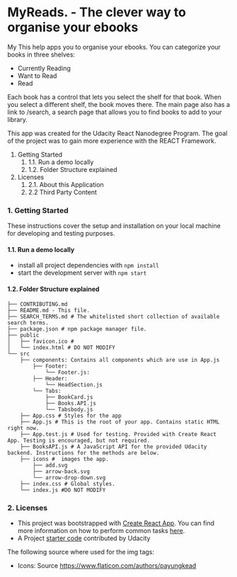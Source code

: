 # MyReads. - The clever way to organise your ebooks
My
This help apps you to organise your ebooks. You can categorize your books in three shelves:
* Currently Reading
* Want to Read
* Read
  
Each book has a control that lets you select the shelf for that book. When you select a different shelf, the book moves there.
The main page also has a link to /search, a search page that allows you to find books to add to your library.
  

This app was created for the Udacity React Nanodegree Program. The goal of the project was to gain more experience with the REACT Framework.

1. Getting Started
    1) 1.1. Run a demo locally
    1) 1.2. Folder Structure explained
2. Licenses
    1) 2.1. About this Application
    2) 2.2 Third Party Content

### 1. Getting Started
These instructions cover the setup and installation on your local machine for developing and testing purposes.
#### 1.1. Run a demo locally
* install all project dependencies with `npm install`
* start the development server with `npm start`
#### 1.2. Folder Structure explained
```
├── CONTRIBUTING.md
├── README.md - This file.
├── SEARCH_TERMS.md # The whitelisted short collection of available search terms.
├── package.json # npm package manager file.
├── public
│   ├── favicon.ico # 
│   └── index.html # DO NOT MODIFY
└── src
    ├── components: Contains all components which are use in App.js
        ├── Footer: 
            └── Footer.js: 
        ├── Header:
            └── HeadSection.js
        └── Tabs: 
            ├── BookCard.js
            ├── Books.API.js
            └── Tabsbody.js
    ├── App.css # Styles for the app
    ├── App.js # This is the root of your app. Contains static HTML right now.
    ├── App.test.js # Used for testing. Provided with Create React App. Testing is encouraged, but not required.
    ├── BooksAPI.js # A JavaScript API for the provided Udacity backend. Instructions for the methods are below.
    ├── icons #  images the app.
        ├── add.svg
        ├── arrow-back.svg
        └── arrow-drop-down.svg
    ├── index.css # Global styles.
    └── index.js #DO NOT MODIFY
```
### 2. Licenses
* This project was bootstrapped with [Create React App](https://github.com/facebookincubator/create-react-app). You can find more information on how to perform common tasks [here](https://github.com/facebookincubator/create-react-app/blob/master/packages/react-scripts/template/README.md).
* A Project [starter code](https://github.com/udacity/reactnd-project-myreads-starter) contributed by Udacity

The following source where used for the img tags:
* Icons: Source https://www.flaticon.com/authors/payungkead


